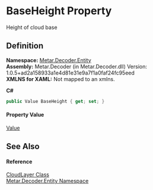 # BaseHeight Property


Height of cloud base



## Definition
**Namespace:** <a href="N_Metar_Decoder_Entity.md">Metar.Decoder.Entity</a>  
**Assembly:** Metar.Decoder (in Metar.Decoder.dll) Version: 1.0.5+ad2a158933a1e4d81e31e9a7f1a0faf24fc95eed  
**XMLNS for XAML:** Not mapped to an xmlns.

**C#**
``` C#
public Value BaseHeight { get; set; }
```



#### Property Value
<a href="T_Metar_Decoder_Entity_Value.md">Value</a>

## See Also


#### Reference
<a href="T_Metar_Decoder_Entity_CloudLayer.md">CloudLayer Class</a>  
<a href="N_Metar_Decoder_Entity.md">Metar.Decoder.Entity Namespace</a>  
